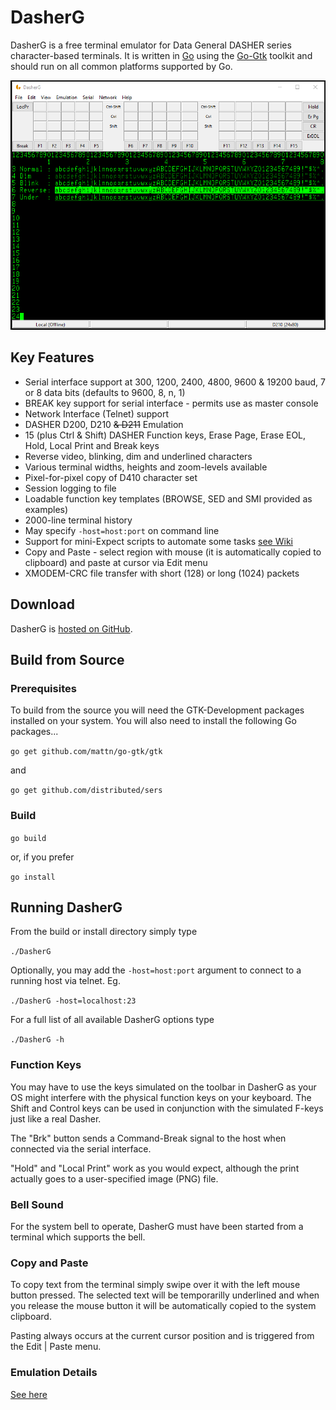 # DasherG
DasherG is a free terminal emulator for Data General DASHER series character-based terminals.  It is written in [Go](https://golang.org/) using the [Go-Gtk](https://github.com/mattn/go-gtk) toolkit and should run on all common platforms supported by Go.

![screenshot](screenshots/DasherG_v0_9_8.png "Windows Screenshot")

## Key Features

* Serial interface support at 300, 1200, 2400, 4800, 9600 & 19200 baud, 7 or 8 data bits (defaults to 9600, 8, n, 1)
* BREAK key support for serial interface - permits use as master console
* Network Interface (Telnet) support
* DASHER D200, D210 ~~& D211~~ Emulation
* 15 (plus Ctrl & Shift) DASHER Function keys, Erase Page, Erase EOL, Hold, Local Print and Break keys
* Reverse video, blinking, dim and underlined characters
* Various terminal widths, heights and zoom-levels available
* Pixel-for-pixel copy of D410 character set
* Session logging to file
* Loadable function key templates (BROWSE, SED and SMI provided as examples)
* 2000-line terminal history
* May specify ```-host=host:port``` on command line
* Support for mini-Expect scripts to automate some tasks [see Wiki](https://github.com/SMerrony/DasherG/wiki/DasherG-Mini-Expect-Scripts)
* Copy and Paste - select region with mouse (it is automatically copied to clipboard) and paste at cursor via Edit menu
* XMODEM-CRC file transfer with short (128) or long (1024) packets

## Download
DasherG is [hosted on GitHub](https://github.com/SMerrony/DasherG).

## Build from Source
### Prerequisites
To build from the source you will need the GTK-Development packages installed on your system.  You will also need to install the following Go packages...

```go get github.com/mattn/go-gtk/gtk``` 

and 

```go get github.com/distributed/sers```

### Build
```go build```

or, if you prefer

```go install```

## Running DasherG
From the build or install directory simply type

```./DasherG```

Optionally, you may add the ```-host=host:port``` argument to connect to a running host via telnet. Eg. 

```./DasherG -host=localhost:23```

For a full list of all available DasherG options type

```./DasherG -h```

### Function Keys
You may have to use the keys simulated on the toolbar in DasherG as your OS might interfere with the physical function keys on your keyboard.  The Shift and Control keys can be used in conjunction with the simulated F-keys just like a real Dasher.

The "Brk" button sends a Command-Break signal to the host when connected via the serial interface.

"Hold" and "Local Print" work as you would expect, although the print actually goes to a user-specified image (PNG) file.

### Bell Sound

For the system bell to operate, DasherG must have been started from a terminal which supports the bell.

### Copy and Paste
To copy text from the terminal simply swipe over it with the left mouse button pressed.  The selected text will be temporarilly underlined and when you release the mouse button it will be automatically copied to the system clipboard.

Pasting always occurs at the current cursor position and is triggered from the Edit | Paste menu.

### Emulation Details
[See here](https://github.com/SMerrony/DasherG/blob/master/implementationChart.md)
